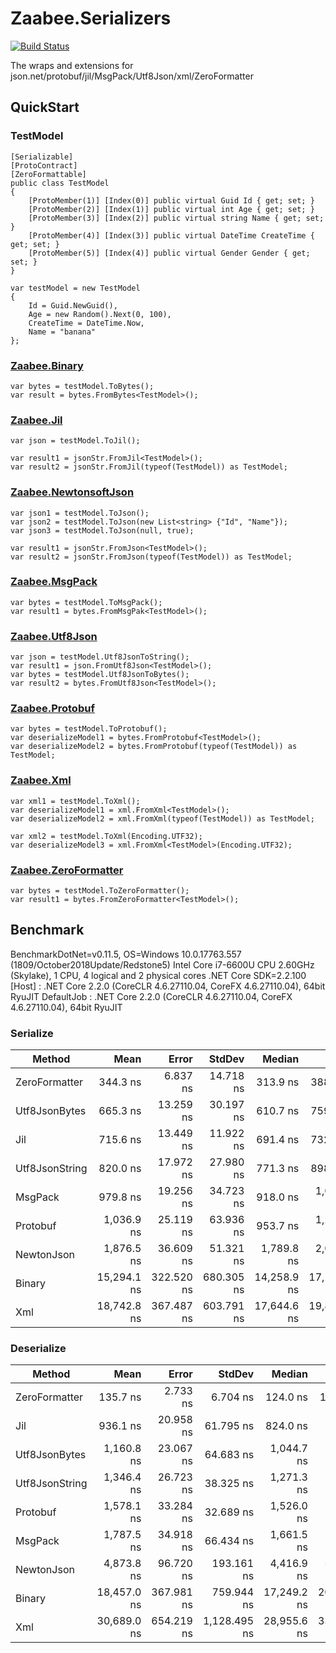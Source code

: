 # Zaabee.Serializers

[![Build Status](https://dev.azure.com/Zaabee/Zaabee/_apis/build/status/Mutuduxf.Zaabee.Serializers?branchName=master)](https://dev.azure.com/Zaabee/Zaabee/_build/latest?definitionId=1&branchName=master)

The wraps and extensions for json.net/protobuf/jil/MsgPack/Utf8Json/xml/ZeroFormatter

## QuickStart

### TestModel

```CSharp
[Serializable]
[ProtoContract]
[ZeroFormattable]
public class TestModel
{
    [ProtoMember(1)] [Index(0)] public virtual Guid Id { get; set; }
    [ProtoMember(2)] [Index(1)] public virtual int Age { get; set; }
    [ProtoMember(3)] [Index(2)] public virtual string Name { get; set; }
    [ProtoMember(4)] [Index(3)] public virtual DateTime CreateTime { get; set; }
    [ProtoMember(5)] [Index(4)] public virtual Gender Gender { get; set; }
}
```

```CSharp
var testModel = new TestModel
{
    Id = Guid.NewGuid(),
    Age = new Random().Next(0, 100),
    CreateTime = DateTime.Now,
    Name = "banana"
};
```

### [Zaabee.Binary](https://github.com/Mutuduxf/Zaabee.Serializers/tree/master/Zaabee.Binary)

```CSharp
var bytes = testModel.ToBytes();
var result = bytes.FromBytes<TestModel>();
```

### [Zaabee.Jil](https://github.com/Mutuduxf/Zaabee.Serializers/tree/master/Zaabee.Jil)

```CSharp
var json = testModel.ToJil();

var result1 = jsonStr.FromJil<TestModel>();
var result2 = jsonStr.FromJil(typeof(TestModel)) as TestModel;
```

### [Zaabee.NewtonsoftJson](https://github.com/Mutuduxf/Zaabee.Serializers/tree/master/Zaabee.NewtonsoftJson)

```CSharp
var json1 = testModel.ToJson();
var json2 = testModel.ToJson(new List<string> {"Id", "Name"});
var json3 = testModel.ToJson(null, true);

var result1 = jsonStr.FromJson<TestModel>();
var result2 = jsonStr.FromJson(typeof(TestModel)) as TestModel;
```

### [Zaabee.MsgPack](https://github.com/Mutuduxf/Zaabee.Serializers/tree/master/Zaabee.MsgPack)

```CSharp
var bytes = testModel.ToMsgPack();
var result1 = bytes.FromMsgPak<TestModel>();
```

### [Zaabee.Utf8Json](https://github.com/Mutuduxf/Zaabee.Serializers/tree/master/Zaabee.Utf8Json)

```CSharp
var json = testModel.Utf8JsonToString();
var result1 = json.FromUtf8Json<TestModel>();
var bytes = testModel.Utf8JsonToBytes();
var result2 = bytes.FromUtf8Json<TestModel>();
```

### [Zaabee.Protobuf](https://github.com/Mutuduxf/Zaabee.Serializers/tree/master/Zaabee.Protobuf)

```CSharp
var bytes = testModel.ToProtobuf();
var deserializeModel1 = bytes.FromProtobuf<TestModel>();
var deserializeModel2 = bytes.FromProtobuf(typeof(TestModel)) as TestModel;
```

### [Zaabee.Xml](https://github.com/Mutuduxf/Zaabee.Serializers/tree/master/Zaabee.Xml)

```CSharp
var xml1 = testModel.ToXml();
var deserializeModel1 = xml.FromXml<TestModel>();
var deserializeModel2 = xml.FromXml(typeof(TestModel)) as TestModel;

var xml2 = testModel.ToXml(Encoding.UTF32);
var deserializeModel3 = xml.FromXml<TestModel>(Encoding.UTF32);
```

### [Zaabee.ZeroFormatter](https://github.com/Mutuduxf/Zaabee.Serializers/tree/master/Zaabee.ZeroFormatter)

```CSharp
var bytes = testModel.ToZeroFormatter();
var result1 = bytes.FromZeroFormatter<TestModel>();
```

## Benchmark

BenchmarkDotNet=v0.11.5, OS=Windows 10.0.17763.557 (1809/October2018Update/Redstone5)
Intel Core i7-6600U CPU 2.60GHz (Skylake), 1 CPU, 4 logical and 2 physical cores
.NET Core SDK=2.2.100
  [Host]     : .NET Core 2.2.0 (CoreCLR 4.6.27110.04, CoreFX 4.6.27110.04), 64bit RyuJIT
  DefaultJob : .NET Core 2.2.0 (CoreCLR 4.6.27110.04, CoreFX 4.6.27110.04), 64bit RyuJIT

### Serialize

|          Method |        Mean |      Error |       StdDev |      Median |         Min |         Max |  Gen 0 | Allocated |
|---------------- |------------:|-----------:|-------------:|------------:|------------:|------------:|-------:|----------:|
|   ZeroFormatter |    344.3 ns |   6.837 ns |    14.718 ns |    313.9 ns |    388.5 ns |    341.6 ns | 0.2017 |     424 B |
|   Utf8JsonBytes |    665.3 ns |  13.259 ns |    30.197 ns |    610.7 ns |    759.8 ns |    659.4 ns | 0.0715 |     152 B |
|             Jil |    715.6 ns |  13.449 ns |    11.922 ns |    691.4 ns |    732.7 ns |    718.2 ns | 0.4377 |     920 B |
|  Utf8JsonString |    820.0 ns |  17.972 ns |    27.980 ns |    771.3 ns |    898.3 ns |    821.1 ns | 0.1287 |     272 B |
|         MsgPack |    979.8 ns |  19.256 ns |    34.723 ns |    918.0 ns |  1,057.1 ns |    975.5 ns | 0.4072 |     856 B |
|        Protobuf |  1,036.9 ns |  25.119 ns |    63.936 ns |    953.7 ns |  1,222.1 ns |  1,022.3 ns | 0.3166 |     664 B |
|      NewtonJson |  1,876.5 ns |  36.609 ns |    51.321 ns |  1,789.8 ns |  2,009.2 ns |  1,877.9 ns | 0.9842 |    2072 B |
|          Binary | 15,294.1 ns | 322.520 ns |   680.305 ns | 14,258.9 ns | 17,165.6 ns | 15,373.9 ns | 3.5400 |    7450 B |
|             Xml | 18,742.8 ns | 367.487 ns |   603.791 ns | 17,644.6 ns | 19,874.9 ns | 18,641.5 ns | 7.5684 |   15904 B |

### Deserialize

|          Method |        Mean |      Error |       StdDev |      Median |         Min |         Max |  Gen 0 | Allocated |
|---------------- |------------:|-----------:|-------------:|------------:|------------:|------------:|-------:|----------:|
|   ZeroFormatter |    135.7 ns |   2.733 ns |     6.704 ns |    124.0 ns |    153.0 ns |    135.2 ns | 0.1333 |     280 B |
|             Jil |    936.1 ns |  20.958 ns |    61.795 ns |    824.0 ns |  1,098.0 ns |    932.0 ns | 0.0896 |     192 B |
|   Utf8JsonBytes |  1,160.8 ns |  23.067 ns |    64.683 ns |  1,044.7 ns |  1,320.7 ns |  1,150.3 ns | 0.0439 |      96 B |
|  Utf8JsonString |  1,346.4 ns |  26.723 ns |    38.325 ns |  1,271.3 ns |  1,429.0 ns |  1,348.1 ns | 0.1163 |     248 B |
|        Protobuf |  1,578.1 ns |  33.284 ns |    32.689 ns |  1,526.0 ns |  1,645.8 ns |  1,575.2 ns | 0.2098 |     440 B |
|         MsgPack |  1,787.5 ns |  34.918 ns |    66.434 ns |  1,661.5 ns |  1,936.9 ns |  1,792.7 ns | 0.3853 |     816 B |
|      NewtonJson |  4,873.8 ns |  96.720 ns |   193.161 ns |  4,416.9 ns |  5,307.1 ns |  4,878.2 ns | 1.4038 |    2960 B |
|          Binary | 18,457.0 ns | 367.981 ns |   759.944 ns | 17,249.2 ns | 20,345.6 ns | 18,324.6 ns | 4.6387 |    9736 B |
|             Xml | 30,689.0 ns | 654.219 ns | 1,128.495 ns | 28,955.6 ns | 33,292.7 ns | 30,540.3 ns | 4.3335 |    9136 B |
